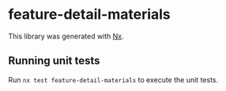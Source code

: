 # feature-detail-materials

This library was generated with [Nx](https://nx.dev).

## Running unit tests

Run `nx test feature-detail-materials` to execute the unit tests.
